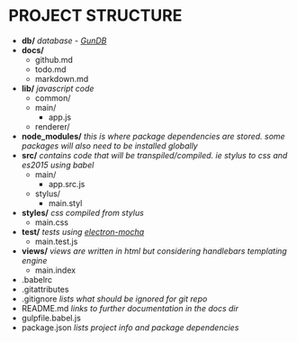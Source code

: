 PROJECT STRUCTURE
=================

- **db/** *database - [GunDB](http://gun.js.org/enterprise/)*
- **docs/**
  - github.md  
  - todo.md  
  - markdown.md
- **lib/** *javascript code*
  - common/
  - main/
     - app.js
  - renderer/
- **node_modules/** *this is where package dependencies are stored. some packages will also need to be installed globally*
- **src/**  *contains code that will be transpiled/compiled. ie stylus to css and es2015 using babel*
  - main/
     - app.src.js
  - stylus/
     - main.styl
- **styles/** *css compiled from stylus*
  - main.css
- **test/** *tests using [electron-mocha](https://github.com/jprichardson/electron-mocha)*
  - main.test.js
- **views/** *views are written in html but considering handlebars templating engine*
  - main.index
- .babelrc
- .gitattributes
- .gitignore *lists what should be ignored for git repo*
- README.md  *links to further documentation in the docs dir*
- gulpfile.babel.js
- package.json *lists project info and package dependencies*

